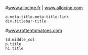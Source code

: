 #www.allocine.fr | www.allocine.com
```
a.meta-title.meta-title-link
div.titlebar-title

```

#www.rottentomatoes.com
```
td.middle_col
p.title
h1.title
```
